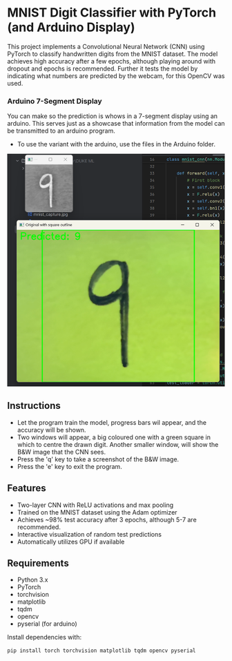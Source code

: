 # MNIST Digit Classifier with PyTorch (and Arduino Display)

This project implements a Convolutional Neural Network (CNN) using PyTorch to classify handwritten digits from the MNIST dataset. The model achieves high accuracy after a few epochs, although playing around with dropout and epochs is recommended. Further it tests the model by indicating what numbers are predicted by the webcam, for this OpenCV was used.

### Arduino 7-Segment Display

You can make so the prediction is whows in a 7-segment display using an arduino. This serves just as a showcase that information from the model can be transmitted to an arduino program.

- To use the variant with the arduino, use the files in the Arduino folder.

![Model Output](nine.png)
## Instructions

- Let the program train the model, progress bars wil appear, and the accuracy will be shown.
- Two windows will appear, a big coloured one with a green square in which to centre the drawn digit. Another smaller window, will show the B&W image that the CNN sees.
- Press the 'q' key to take a screenshot of the B&W image.
- Press the 'e' key to exit the program.

## Features

- Two-layer CNN with ReLU activations and max pooling
- Trained on the MNIST dataset using the Adam optimizer
- Achieves ~98% test accuracy after 3 epochs, although 5-7 are recommended.
- Interactive visualization of random test predictions
- Automatically utilizes GPU if available

## Requirements

- Python 3.x
- PyTorch
- torchvision
- matplotlib
- tqdm
- opencv
- pyserial (for arduino)

Install dependencies with:

```bash
pip install torch torchvision matplotlib tqdm opencv pyserial
